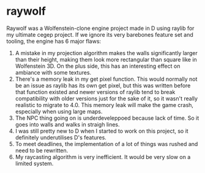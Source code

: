 # raywolf
Raywolf was a Wolfenstein-clone engine project made in D using raylib for my ultimate cegep project. If we ignore its very barebones feature set and tooling, the engine has 6 major flaws:
1. A mistake in my projection algorithm makes the walls significantly larger than their height, making them look more rectangular than square like in Wolfenstein 3D. On the plus side, this has an interesting effect on ambiance with some textures.
2. There's a memory leak in my get pixel function. This would normally not be an issue as raylib has its own get pixel, but this was written before that function existed and newer versions of raylib tend to break compatibility with older versions just for the sake of it, so it wasn't really realistic to migrate to 4.0. This memory leak will make the game crash, especially when using large maps.
3. The NPC thing going on is underdeveleppoed because lack of time. So it goes into walls and walks in straigh lines.
4. I was still pretty new to D when I started to work on this project, so it definitely underutilises D's features.
5. To meet deadlines, the implementation of a lot of things was rushed and need to be rewritten.
6. My raycasting algorithm is very inefficient. It would be very slow on a limited system. 
